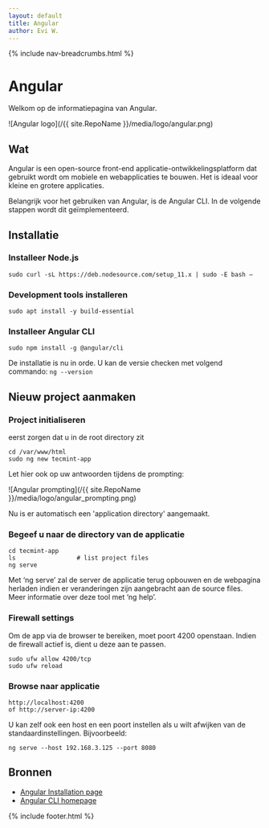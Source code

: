```yaml
---
layout: default
title: Angular
author: Evi W.
---
```


{% include nav-breadcrumbs.html %}



# Angular

Welkom op de informatiepagina van Angular. 

![Angular logo](/{{ site.RepoName }}/media/logo/angular.png)

## Wat

Angular is een open-source front-end applicatie-ontwikkelingsplatform dat gebruikt wordt om mobiele en webapplicaties te bouwen. Het is ideaal voor kleine en grotere applicaties. 

Belangrijk voor het gebruiken van Angular, is de Angular CLI. In de volgende stappen wordt dit geïmplementeerd.

## Installatie

### Installeer Node.js
```
sudo curl -sL https://deb.nodesource.com/setup_11.x | sudo -E bash –
```

### Development tools installeren
```
sudo apt install -y build-essential
```

### Installeer Angular CLI
```
sudo npm install -g @angular/cli
```

De installatie is nu in orde. U kan de versie checken met volgend commando: ```ng --version ```

## Nieuw project aanmaken

### Project initialiseren
eerst zorgen dat u in de root directory zit
```
cd /var/www/html
sudo ng new tecmint-app
```

Let hier ook op uw antwoorden tijdens de prompting:

![Angular prompting](/{{ site.RepoName }}/media/logo/angular_prompting.png)

Nu is er automatisch een 'application directory' aangemaakt.

###  Begeef u naar de directory van de applicatie
```
cd tecmint-app
ls                 # list project files
ng serve
```
Met ‘ng serve’ zal de server de applicatie terug opbouwen en de webpagina herladen indien er veranderingen zijn aangebracht aan de source files.
Meer informatie over deze tool met ‘ng help’.

### Firewall settings

Om de app via de browser te bereiken, moet poort 4200 openstaan. Indien de firewall actief is, dient u deze aan te passen.

```
sudo ufw allow 4200/tcp
sudo ufw reload
```

### Browse naar applicatie
```
http://localhost:4200
of http://server-ip:4200
```
U kan zelf ook een host en een poort instellen als u wilt afwijken van de standaardinstellingen. Bijvoorbeeld:
```
ng serve --host 192.168.3.125 --port 8080
```

## Bronnen 

* [Angular Installation page](https://www.tecmint.com/install-angular-cli-on-linux/)
* [Angular CLI homepage](https://angular.io/cli)

{% include footer.html %}
